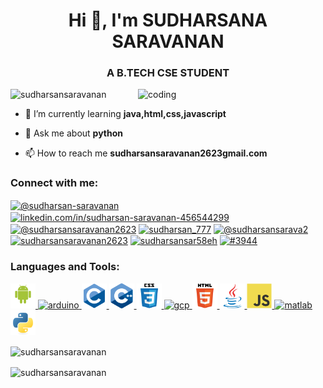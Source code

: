 <h1 align="center">Hi 👋, I'm SUDHARSANA SARAVANAN</h1>
<h3 align="center">A B.TECH CSE STUDENT</h3>

<img align="right" alt="coding" width="300" src="https://present.readthedocs.io/en/latest/_images/welcome-to-coding.gif">

<p align="left"> <img src="https://komarev.com/ghpvc/?username=sudharsansaravanan&label=Profile%20views&color=0e75b6&style=flat" alt="sudharsansaravanan" /> </p>

- 🌱 I’m currently learning **java,html,css,javascript**

- 💬 Ask me about **python**

- 📫 How to reach me **sudharsansaravanan2623gmail.com**

<h3 align="left">Connect with me:</h3>
<p align="left">
<a href="https://codepen.io/@sudharsan-saravanan" target="blank"><img align="center" src="https://raw.githubusercontent.com/rahuldkjain/github-profile-readme-generator/master/src/images/icons/Social/codepen.svg" alt="@sudharsan-saravanan" height="30" width="40" /></a>
<a href="https://linkedin.com/in/linkedin.com/in/sudharsan-saravanan-456544299" target="blank"><img align="center" src="https://raw.githubusercontent.com/rahuldkjain/github-profile-readme-generator/master/src/images/icons/Social/linked-in-alt.svg" alt="linkedin.com/in/sudharsan-saravanan-456544299" height="30" width="40" /></a>
<a href="https://medium.com/@sudharsansaravanan2623" target="blank"><img align="center" src="https://raw.githubusercontent.com/rahuldkjain/github-profile-readme-generator/master/src/images/icons/Social/medium.svg" alt="@sudharsansaravanan2623" height="30" width="40" /></a>
<a href="https://www.codechef.com/users/sudharsan_777" target="blank"><img align="center" src="https://cdn.jsdelivr.net/npm/simple-icons@3.1.0/icons/codechef.svg" alt="sudharsan_777" height="30" width="40" /></a>
<a href="https://www.hackerrank.com/@sudharsansarava2" target="blank"><img align="center" src="https://raw.githubusercontent.com/rahuldkjain/github-profile-readme-generator/master/src/images/icons/Social/hackerrank.svg" alt="@sudharsansarava2" height="30" width="40" /></a>
<a href="https://www.leetcode.com/sudharsansaravanan2623" target="blank"><img align="center" src="https://raw.githubusercontent.com/rahuldkjain/github-profile-readme-generator/master/src/images/icons/Social/leet-code.svg" alt="sudharsansaravanan2623" height="30" width="40" /></a>
<a href="https://auth.geeksforgeeks.org/user/sudharsansar58eh" target="blank"><img align="center" src="https://raw.githubusercontent.com/rahuldkjain/github-profile-readme-generator/master/src/images/icons/Social/geeks-for-geeks.svg" alt="sudharsansar58eh" height="30" width="40" /></a>
<a href="https://discord.gg/#3944" target="blank"><img align="center" src="https://raw.githubusercontent.com/rahuldkjain/github-profile-readme-generator/master/src/images/icons/Social/discord.svg" alt="#3944" height="30" width="40" /></a>
</p>

<h3 align="left">Languages and Tools:</h3>
<p align="left"> <a href="https://developer.android.com" target="_blank" rel="noreferrer"> <img src="https://raw.githubusercontent.com/devicons/devicon/master/icons/android/android-original-wordmark.svg" alt="android" width="40" height="40"/> </a> <a href="https://www.arduino.cc/" target="_blank" rel="noreferrer"> <img src="https://cdn.worldvectorlogo.com/logos/arduino-1.svg" alt="arduino" width="40" height="40"/> </a> <a href="https://www.cprogramming.com/" target="_blank" rel="noreferrer"> <img src="https://raw.githubusercontent.com/devicons/devicon/master/icons/c/c-original.svg" alt="c" width="40" height="40"/> </a> <a href="https://www.w3schools.com/cpp/" target="_blank" rel="noreferrer"> <img src="https://raw.githubusercontent.com/devicons/devicon/master/icons/cplusplus/cplusplus-original.svg" alt="cplusplus" width="40" height="40"/> </a> <a href="https://www.w3schools.com/css/" target="_blank" rel="noreferrer"> <img src="https://raw.githubusercontent.com/devicons/devicon/master/icons/css3/css3-original-wordmark.svg" alt="css3" width="40" height="40"/> </a> <a href="https://cloud.google.com" target="_blank" rel="noreferrer"> <img src="https://www.vectorlogo.zone/logos/google_cloud/google_cloud-icon.svg" alt="gcp" width="40" height="40"/> </a> <a href="https://www.w3.org/html/" target="_blank" rel="noreferrer"> <img src="https://raw.githubusercontent.com/devicons/devicon/master/icons/html5/html5-original-wordmark.svg" alt="html5" width="40" height="40"/> </a> <a href="https://www.java.com" target="_blank" rel="noreferrer"> <img src="https://raw.githubusercontent.com/devicons/devicon/master/icons/java/java-original.svg" alt="java" width="40" height="40"/> </a> <a href="https://developer.mozilla.org/en-US/docs/Web/JavaScript" target="_blank" rel="noreferrer"> <img src="https://raw.githubusercontent.com/devicons/devicon/master/icons/javascript/javascript-original.svg" alt="javascript" width="40" height="40"/> </a> <a href="https://www.mathworks.com/" target="_blank" rel="noreferrer"> <img src="https://upload.wikimedia.org/wikipedia/commons/2/21/Matlab_Logo.png" alt="matlab" width="40" height="40"/> </a> <a href="https://www.python.org" target="_blank" rel="noreferrer"> <img src="https://raw.githubusercontent.com/devicons/devicon/master/icons/python/python-original.svg" alt="python" width="40" height="40"/> </a> </p>

<p><img align="center" src="https://github-readme-stats.vercel.app/api/top-langs?username=sudharsansaravanan&show_icons=true&locale=en&layout=compact" alt="sudharsansaravanan" /></p>

<p><img align="center" src="https://github-readme-streak-stats.herokuapp.com/?user=sudharsansaravanan&" alt="sudharsansaravanan" /></p>
